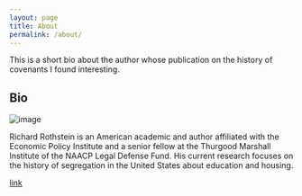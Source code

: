 ```yaml
---
layout: page
title: About
permalink: /about/
---
```


This is a short bio about the author whose publication on the history of covenants I found interesting. 

## Bio

![image](https://github.com/christianrt15/CTDemoWebsite/assets/28943900/d3010fbd-c9f8-4fc5-a577-33c0c5c46568)


Richard Rothstein is an American academic and author affiliated with the Economic Policy Institute and a senior fellow at the Thurgood Marshall Institute of the NAACP Legal Defense Fund. His current research focuses on the history of segregation in the United States about education and housing.

[link](https://www.epi.org/people/richard-rothstein/)

